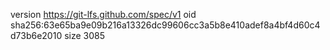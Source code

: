 version https://git-lfs.github.com/spec/v1
oid sha256:63e65ba9e09b216a13326dc99606cc3a5b8e410adef8a4bf4d60c4d73b6e2010
size 3085
